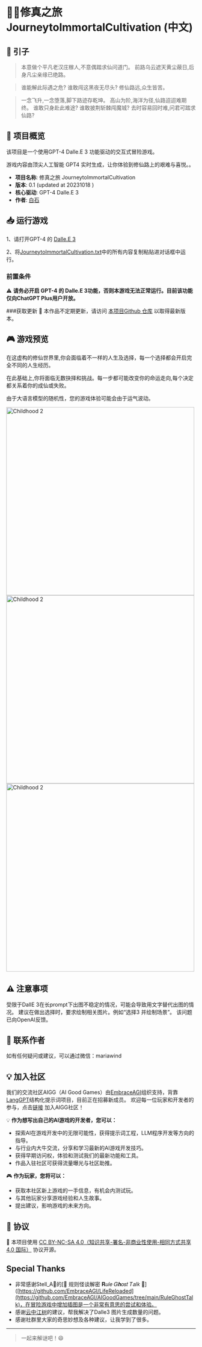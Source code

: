 # 🧝‍♀️修真之旅 JourneytoImmortalCultivation (中文)


## 🌟 引子

> 
>本意做个平凡老汉庄稼人,不意偶踏求仙问道门。
>前路乌云遮天黄尘蔽日,后身凡尘亲缘已绝路。

>谁能解此际遇之危?
>谁敢闯这黑夜无尽头?
>修仙路远,众生皆苦。

>一念飞升,一念堕落,脚下路迹存乾坤。
>高山为阶,海洋为径,仙路迢迢难期终。
>谁敢只身赴此难途?
>谁敢披荆斩棘闯魔城?
>去时容易回时难,问君可踏求仙路?

## 🌈 项目概览

该项目是一个使用GPT-4  Dalle.E 3 功能驱动的交互式冒险游戏。

游戏内容由顶尖人工智能 GPT4 实时生成，让你体验到修仙路上的艰难与喜悦。。

- **项目名称**: 修真之旅 JourneytoImmortalCultivation
- **版本**: 0.1 (updated at 20231018 )
- **核心驱动**: GPT-4 Dalle.E 3
- **作者**: [白石](https://m.okjike.com/users/0fdd6fe1-44db-45b2-827b-2c3064094af9?ref=PROFILE_CARD&source=user_card&s=eyJ1IjoiNjQ3ZTdmMjE0YmQ2NjJlODZhMDI0NDJjIn0%3D&utm_source=user_card)


## 📥 运行游戏

1、请打开GPT-4 的 [Dalle.E 3](https://chat.openai.com/?model=gpt-4-dalle)

2、将[JourneytoImmortalCultivation.txt](https://github.com/White-stone36/JourneytoImmortalCultivation/blob/main/JourneytoImmortalCultivation-prompt.txt)中的所有内容复制粘贴进对话框中运行。




### 前置条件

⚠️ **请务必开启 GPT-4 的 Dalle.E 3功能，否则本游戏无法正常运行。目前该功能仅向ChatGPT Plus用户开放。**

###获取更新
🔗 本作品不定期更新，请访问 [本项目Github 仓库](https://github.com/White-stone36/JourneytoImmortalCultivation) 以取得最新版本。

## 🎮 游戏预览

在这虚构的修仙世界里,你会面临着不一样的人生及选择，每一个选择都会开启完全不同的人生经历。

在此基础上,你将面临无数抉择和挑战。每一步都可能改变你的命运走向,每个决定都关系着你的成仙或失败。

由于大语言模型的随机性，您的游戏体验可能会由于运气波动。

<img src="./2023-10-18_1.png" alt="Childhood 2" width="500">
<img src="./2023-10-18_2.png" alt="Childhood 2" width="500">
<img src="./2023-10-18_3.png" alt="Childhood 2" width="500">

## ⚠️ 注意事项
受限于DallE 3在长prompt下出图不稳定的情况，可能会导致用文字替代出图的情况。
建议在做出选择时，要求绘制相关图片。例如“选择3 并绘制场景”。
该问题已向OpenAI反馈。

## 💌 联系作者

如有任何疑问或建议，可以通过微信：mariawind


## 💡 加入社区

我们的交流社区AIGG（AI Good Games）由[EmbraceAGI](https://github.com/EmbraceAGI)组织支持，背靠[LangGPT](https://github.com/yzfly/LangGPT)结构化提示词项目，目前正在招募新成员。
欢迎每一位玩家和开发者的参与，点击[链接](https://ubdnzdt3m9.feishu.cn/wiki/PqXxw0Sa7iRCUUksuaDcEWDin5g?from=from_copylink)
加入AIGG社区！

💡 **作为想写出自己的AI游戏的开发者，您可以：**

- 探索AI在游戏开发中的无限可能性，获得提示词工程，LLM程序开发等方向的指导。
- 与行业内大牛交流，分享和学习最新的AI游戏开发技巧。
- 获得早期访问权，体验和测试我们的最新功能和工具。
- 作品入驻社区可获得流量曝光与社区助推。

🎮 **作为玩家，您将可以：**

- 获取本社区新上游戏的一手信息，有机会内测试玩。
- 与其他玩家分享游戏经验和人生故事。
- 提出建议，影响游戏的未来方向。



## 📜 协议

🔗 本项目使用 [CC BY-NC-SA 4.0（知识共享-署名-非商业性使用-相同方式共享 4.0 国际）](https://creativecommons.org/licenses/by-nc-sa/4.0/deed.zh) 协议开源。



## Special Thanks

- 非常感谢Stell_A🤡的[🤡 规则怪谈解密 𝐑𝑢𝑙𝑒 𝐺𝒉𝑜𝑠𝑡 𝑇𝑎𝑙𝑘 🤡]([https://github.com/EmbraceAGI/LifeReloaded](https://github.com/EmbraceAGI/AIGoodGames/tree/main/RuleGhostTalk)，在冒险游戏中增加插图是一个非常有意思的尝试和体验。
- 感谢[云中江树](https://m.okjike.com/users/1b279620-79f4-4978-a142-99dc20cddaaf?ref=PROFILE_CARD&source=user_card&s=eyJ1IjoiNjQyM2IwMDE4NDg5Njk1NGJjYzhkNWU1IiwiZCI6MX0%3D&utm_source=user_card)的建议，帮我解决了Dalle3 图片生成数量的问题。
- 感谢社群里大家的奇思妙想及各种建议，让我学到了很多。

---

> 一起来解谜吧！😄
>
